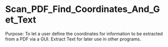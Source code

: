 # Scan_PDF_Find_Coordinates_And_Get_Text
 Purpose: To let a user define the coordinates for information to be extracted from a PDF via a GUI. Extract Text for later use in other programs.
